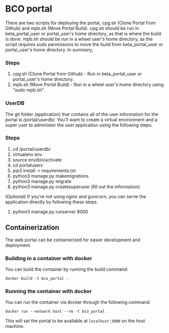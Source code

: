 # BCO portal


There are two scripts for deploying the portal, cpg.sh (Clone Portal from Github) and mpb.sh (Move Portal Build).  cpg.sh should be run in beta_portal_user or portal_user's home directory, as that is where the build is done.  mpb.sh should be run in a wheel user's home directory, as the script requires sudo permissions to move the build from beta_portal_user or portal_user's home directory. In summary,

### Steps

1. cpg.sh (Clone Portal from Github) - Run in beta_portal_user or portal_user's home directory.
2. mpb.sh (Move Portal Build) - Run in a wheel user's home directory using "sudo mpb.sh".

### UserDB

The git folder (application) that contains all of the user information for the portal is /portal/userdb/.  You'll want to create a virtual environment and a super user to administer the user application using the following steps.

### Steps

1. cd /portal/userdb/
2. virtualenv env
3. source env/bin/activate
4. cd portalusers
4. pip3 install -r requirements.txt
5. python3 manage.py makemigrations
6. python3 manage.py migrate
7. python3 manage.py createsuperuser (fill out the information)

(Optional) If you're not using nginx and gunicorn, you can serve the application directly by following these steps.

1. python3 manage.py runserver 8000

## Containerization

The web portal can be containerized for easier development and deployment.

### Building in a container with docker

You can build the container by running the build command:

`docker build -t bco_portal .`

### Running the container with docker

You can run the container via docker through the following command:

`docker run --network host --rm -t bco_portal`

This will set the portal to be available at `localhost:3000` on the host machine.